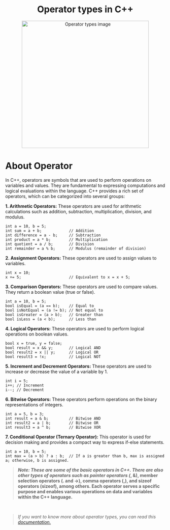 
<h1 align="center">Operator types in C++</h1>
<p align="center"><a href="#" target="_blank"><img src="https://raw.githubusercontent.com/DeveloperZahin/C-Plus-Plus-programming-language-practice/main/01.%20Beginner/images/OperatorsinCPP.png" height ="400" alt="Operator types image"></a></p>

# About Operator

In C++, operators are symbols that are used to perform operations on variables and values. They are fundamental to expressing computations and logical evaluations within the language. C++ provides a rich set of operators, which can be categorized into several groups:

**1. Arithmetic Operators:** These operators are used for arithmetic calculations such as addition, subtraction, multiplication, division, and modulus.

    int a = 10, b = 5;
    int sum = a + b;            // Addition
    int difference = a - b;     // Subtraction
    int product = a * b;        // Multiplication
    int quotient = a / b;       // Division
    int remainder = a % b;      // Modulus (remainder of division)

**2. Assignment Operators:** These operators are used to assign values to variables.

    int x = 10;
    x += 5;                     // Equivalent to x = x + 5;


**3. Comparison Operators:** These operators are used to compare values. They return a boolean value (true or false).

    int a = 10, b = 5;
    bool isEqual = (a == b);    // Equal to
    bool isNotEqual = (a != b); // Not equal to
    bool isGreater = (a > b);   // Greater than
    bool isLess = (a < b);      // Less than

**4. Logical Operators:** These operators are used to perform logical operations on boolean values.

    bool x = true, y = false;
    bool result = x && y;       // Logical AND
    bool result2 = x || y;      // Logical OR
    bool result3 = !x;          // Logical NOT

**5. Increment and Decrement Operators:** These operators are used to increase or decrease the value of a variable by 1.

    int i = 5;
    i++; // Increment
    i--; // Decrement

**6. Bitwise Operators:** These operators perform operations on the binary representations of integers.

    int a = 5, b = 3;
    int result = a & b;         // Bitwise AND
    int result2 = a | b;        // Bitwise OR
    int result3 = a ^ b;        // Bitwise XOR

**7. Conditional Operator (Ternary Operator):** This operator is used for decision making and provides a compact way to express if-else statements.

    int a = 10, b = 5;
    int max = (a > b) ? a : b;  // If a is greater than b, max is assigned a; otherwise, b is assigned.



> ***Note: These are some of the basic operators in C++. There are also other types of operators such as pointer operators (*, &), member selection operators (. and ->), comma operators (,), and sizeof operators (sizeof), among others. Each operator serves a specific purpose and enables various operations on data and variables within the C++ language.**

<br>

> *If you want to know more about operator types, you can read this [documentation.](https://www.geeksforgeeks.org/operators-in-cpp/)*
